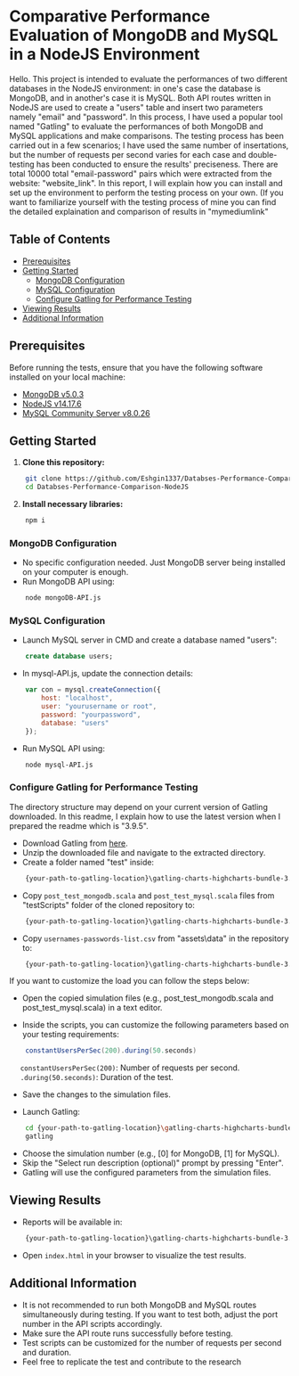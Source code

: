# Comparative Performance Evaluation of MongoDB and MySQL in a NodeJS Environment

Hello. This project is intended to evaluate the performances of two different databases in the NodeJS environment: in one's case the database is MongoDB, and in another's case it is MySQL. Both API routes written in NodeJS are used to create a "users" table and insert two parameters namely "email" and "password". In this process, I have used a popular tool named "Gatling" to evaluate the performances of both MongoDB and MySQL applications and make comparisons. The testing process has been carried out in a few scenarios; I have used the same number of insertations, but the number of requests per second varies for each case and double-testing has been conducted to ensure the results' preciseness. There are total 10000 total "email-password" pairs which were  extracted from the website: <a>"website_link"</a>. In this report, I will explain how you can install and set up the environment to perform the testing process on your own.
(If you want to familiarize yourself with the testing process of mine you can find the detailed explaination and comparison of results in <a>"mymediumlink"<a/>


## Table of Contents

- [Prerequisites](#prerequisites)
- [Getting Started](#getting-started)
  - [MongoDB Configuration](#mongodb-configuration)
  - [MySQL Configuration](#mysql-configuration)
  - [Configure Gatling for Performance Testing](#configure-gatling-for-performance-testing)
- [Viewing Results](#viewing-results)
- [Additional Information](#additional-information)

## Prerequisites

Before running the tests, ensure that you have the following software installed on your local machine:

- [MongoDB v5.0.3](https://docs.mongodb.com/manual/installation/)
- [NodeJS v14.17.6](https://nodejs.org/en/download/)
- [MySQL Community Server v8.0.26](https://dev.mysql.com/downloads/mysql/)

## Getting Started

1. **Clone this repository:**

```bash
    git clone https://github.com/Eshgin1337/Databses-Performance-Comparison-NodeJS.git
    cd Databses-Performance-Comparison-NodeJS
```

2. **Install necessary libraries:**
```bash
    npm i
```
### MongoDB Configuration
* No specific configuration needed. Just MongoDB server being installed on your computer is enough.
* Run MongoDB API using:
```bash
    node mongoDB-API.js
```

### MySQL Configuration
* Launch MySQL server in CMD and create a database named "users":
```sql
    create database users;
```
* In mysql-API.js, update the connection details:
```javascript
    var con = mysql.createConnection({
        host: "localhost",
        user: "yourusername or root",
        password: "yourpassword",
        database: "users"
    });
```
* Run MySQL API using:
```bash
    node mysql-API.js
```

### Configure Gatling for Performance Testing
The directory structure may depend on your current version of Gatling downloaded. In this readme, I explain how to use the latest version when I prepared the readme which is  "3.9.5".
* Download Gatling from <a href="https://gatling.io/open-source/">here</a>.
* Unzip the downloaded file and navigate to the extracted directory.
* Create a folder named "test" inside:
```bash
    {your-path-to-gatling-location}\gatling-charts-highcharts-bundle-3.9.5\user-files\simulations
```
* Copy `post_test_mongodb.scala` and `post_test_mysql.scala` files from "testScripts" folder of the cloned repository to:
```bash
    {your-path-to-gatling-location}\gatling-charts-highcharts-bundle-3.9.5\user-files\simulations\test
```
* Copy `usernames-passwords-list.csv` from "assets\data" in the repository to:
```bash
    {your-path-to-gatling-location}\gatling-charts-highcharts-bundle-3.9.5\user-files\resources
```
If you want to customize the load you can follow the steps below:
* Open the copied simulation files (e.g., post_test_mongodb.scala and post_test_mysql.scala) in a text editor.

* Inside the scripts, you can customize the following parameters based on your testing requirements:
```scala
    constantUsersPerSec(200).during(50.seconds)
```
&nbsp;&nbsp;&nbsp;&nbsp; `constantUsersPerSec(200)`: Number of requests per second. <br>
&nbsp;&nbsp;&nbsp;&nbsp; `.during(50.seconds)`: Duration of the test.

* Save the changes to the simulation files.

* Launch Gatling:
```bash
    cd {your-path-to-gatling-location}\gatling-charts-highcharts-bundle-3.9.5\bin
    gatling
```
* Choose the simulation number (e.g., [0] for MongoDB, [1] for MySQL).
* Skip the "Select run description (optional)" prompt by pressing "Enter".
* Gatling will use the configured parameters from the simulation files.

## Viewing Results
* Reports will be available in:
```bash
    {your-path-to-gatling-location}\gatling-charts-highcharts-bundle-3.9.5\results
```
* Open `index.html` in your browser to visualize the test results.

## Additional Information
* It is not recommended to run both MongoDB and MySQL routes simultaneously during testing. If you want to test both, adjust the port number in the API scripts accordingly.
* Make sure the API route runs successfully before testing.
* Test scripts can be customized for the number of requests per second and duration.
* Feel free to replicate the test and contribute to the research